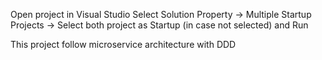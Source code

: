 Open project in Visual Studio Select Solution Property -> Multiple Startup Projects -> Select both project as Startup (in case not selected) 
 and Run

This project follow microservice architecture with DDD
